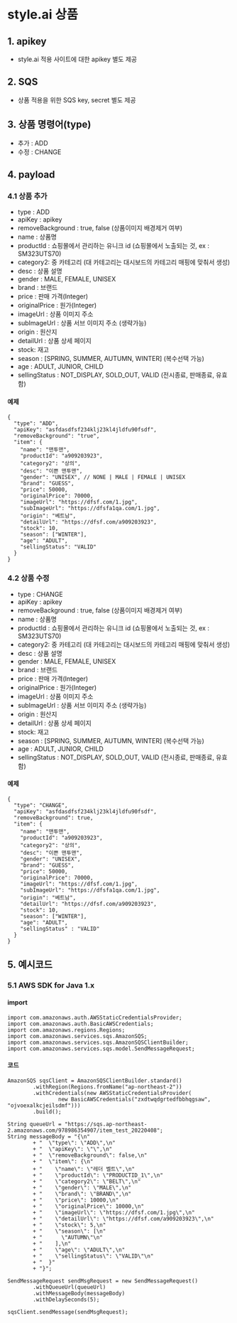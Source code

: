# style.ai 상품

## 1. apikey
- style.ai 적용 사이트에 대한 apikey 별도 제공

## 2. SQS
- 상품 적용을 위한 SQS key, secret 별도 제공

## 3. 상품 명령어(type)
- 추가 : ADD
- 수정 : CHANGE

## 4. payload
### 4.1 상품 추가
- type : ADD
- apiKey : apikey
- removeBackground : true, false (상품이미지 배경제거 여부)
- name : 상품명
- productId : 쇼핑몰에서 관리하는 유니크 id (쇼핑몰에서 노출되는 것, ex : SM323UTS70)
- category2: 중 카테고리 (대 카테고리는 대시보드의 카테고리 매핑에 맞춰서 생성)
- desc : 상품 설명
- gender : MALE, FEMALE, UNISEX
- brand : 브랜드
- price : 판매 가격(Integer)
- originalPrice : 원가(Integer)
- imageUrl : 상품 이미지 주소
- subImageUrl : 상품 서브 이미지 주소 (생략가능)
- origin : 원산지
- detailUrl : 상품 상세 페이지
- stock: 재고
- season : [SPRING, SUMMER, AUTUMN, WINTER] (복수선택 가능)
- age : ADULT, JUNIOR, CHILD
- sellingStatus : NOT_DISPLAY, SOLD_OUT, VALID (전시종료, 판매종료, 유효함)


#### 예제
```
{
  "type": "ADD",
  "apiKey": "asfdasdfsf234klj23kl4jldfu90fsdf",
  "removeBackground": "true",
  "item": {
    "name": "맨투맨",
    "productId": "a909203923",
    "category2": "상의",
    "desc": "이쁜 맨투맨",
    "gender": "UNISEX", // NONE | MALE | FEMALE | UNISEX
    "brand": "GUESS",
    "price": 50000,
    "originalPrice": 70000,
    "imageUrl": "https://dfsf.com/1.jpg",
    "subImageUrl": "https://dfsfa1qa.com/1.jpg", 
    "origin": "베트남",
    "detailUrl": "https://dfsf.com/a909203923",
    "stock": 10,
    "season": ["WINTER"],
    "age": "ADULT",
    "sellingStatus": "VALID"
  }
}

```
### 4.2 상품 수정
- type : CHANGE
- apiKey : apikey
- removeBackground : true, false (상품이미지 배경제거 여부)
- name : 상품명
- productId : 쇼핑몰에서 관리하는 유니크 id (쇼핑몰에서 노출되는 것, ex : SM323UTS70)
- category2: 중 카테고리 (대 카테고리는 대시보드의 카테고리 매핑에 맞춰서 생성)
- desc : 상품 설명
- gender : MALE, FEMALE, UNISEX
- brand : 브랜드
- price : 판매 가격(Integer)
- originalPrice : 원가(Integer)
- imageUrl : 상품 이미지 주소
- subImageUrl : 상품 서브 이미지 주소 (생략가능)
- origin : 원산지
- detailUrl : 상품 상세 페이지
- stock: 재고
- season : [SPRING, SUMMER, AUTUMN, WINTER] (복수선택 가능)
- age : ADULT, JUNIOR, CHILD
- sellingStatus : NOT_DISPLAY, SOLD_OUT, VALID (전시종료, 판매종료, 유효함)

#### 예제
```
{
  "type": "CHANGE",
  "apiKey": "asfdasdfsf234klj23kl4jldfu90fsdf",
  "removeBackground": true,
  "item": {
    "name": "맨투맨",
    "productId": "a909203923",
    "category2": "상의",
    "desc": "이쁜 맨투맨",
    "gender": "UNISEX",
    "brand": "GUESS",
    "price": 50000,
    "originalPrice": 70000,
    "imageUrl": "https://dfsf.com/1.jpg",
    "subImageUrl": "https://dfsfa1qa.com/1.jpg", 
    "origin": "베트남",
    "detailUrl": "https://dfsf.com/a909203923",
    "stock": 10,
    "season": ["WINTER"],
    "age": "ADULT",
    "sellingStatus" : "VALID"
  }
}
```

## 5. 예시코드
### 5.1 AWS SDK for Java 1.x 

#### import
```
import com.amazonaws.auth.AWSStaticCredentialsProvider;
import com.amazonaws.auth.BasicAWSCredentials;
import com.amazonaws.regions.Regions;
import com.amazonaws.services.sqs.AmazonSQS;
import com.amazonaws.services.sqs.AmazonSQSClientBuilder;
import com.amazonaws.services.sqs.model.SendMessageRequest;
```


#### 코드
```
AmazonSQS sqsClient = AmazonSQSClientBuilder.standard()
        .withRegion(Regions.fromName("ap-northeast-2"))
        .withCredentials(new AWSStaticCredentialsProvider(
                new BasicAWSCredentials("zxdtwqdgrtedfbbhqgsaw", "ojvoexalkcjeilsdmf")))
        .build();

String queueUrl = "https://sqs.ap-northeast-2.amazonaws.com/978986354907/item_test_20220408";
String messageBody = "{\n"
        + "  \"type\": \"ADD\",\n"
        + "  \"apiKey\": \"\",\n"
        + "  \"removeBackground\": false,\n"
        + "  \"item\": {\n"
        + "    \"name\": \"레더 벨트\",\n"
        + "    \"productId\": \"PRODUCTID_1\",\n"
        + "    \"category2\": \"BELT\",\n"
        + "    \"gender\": \"MALE\",\n"
        + "    \"brand\": \"BRAND\",\n"
        + "    \"price\": 10000,\n"
        + "    \"originalPrice\": 10000,\n"
        + "    \"imageUrl\": \"https://dfsf.com/1.jpg\",\n"
        + "    \"detailUrl\": \"https://dfsf.com/a909203923\",\n"
        + "    \"stock\": 5,\n"
        + "    \"season\": [\n"
        + "      \"AUTUMN\"\n"
        + "    ],\n"
        + "    \"age\": \"ADULT\",\n"
        + "    \"sellingStatus\": \"VALID\"\n"
        + "  }"
        + "}";

SendMessageRequest sendMsgRequest = new SendMessageRequest()
        .withQueueUrl(queueUrl)
        .withMessageBody(messageBody)
        .withDelaySeconds(5);

sqsClient.sendMessage(sendMsgRequest);
```

